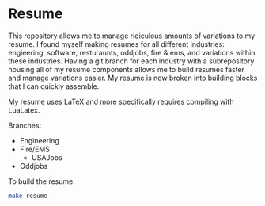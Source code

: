 # Resume

This repository allows me to manage ridiculous amounts of variations to my resume. I found myself making resumes for all different industries: engieering, software, resturaunts, oddjobs, fire & ems, and variations within these industries. Having a git branch for each industry with a subrepository housing all of my resume components allows me to build resumes faster and manage variations easier. My resume is now broken into building blocks that I can quickly assemble.

My resume uses LaTeX and more specifically requires compiling with LuaLatex.

Branches:

- Engineering
- Fire/EMS
  - USAJobs
- Oddjobs

To build the resume:

```sh
make resume
```

